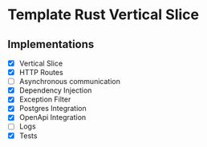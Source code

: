# Template Rust Vertical Slice

## Implementations

- [x] Vertical Slice
- [x] HTTP Routes
- [ ] Asynchronous communication
- [x] Dependency Injection
- [x] Exception Filter
- [x] Postgres Integration
- [x] OpenApi Integration
- [ ] Logs
- [x] Tests
